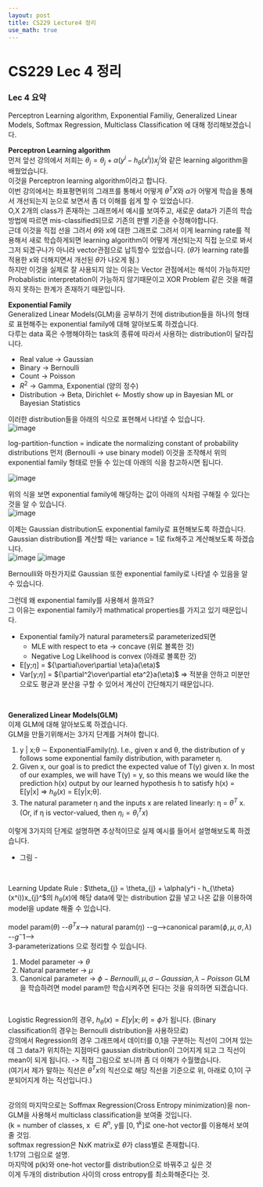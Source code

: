 ```yaml
---
layout: post
title: CS229 Lecture4 정리
use_math: true
---
```


# CS229 Lec 4 정리   

### Lec 4 요약
Perceptron Learning algorithm, Exponential Familiy, Generalized Linear Models, Softmax Regression, Multiclass Classification 에 대해 정리해보겠습니다.

__Perceptron Learning algorithm__<br/>
먼저 앞선 강의에서 저희는 $\theta_{j} = \theta_{j} + \alpha(y^i - h_{\theta}(x^i))x_{j}^i$와 같은 learning algorithm을 배웠었습니다.<br/>
이것을 Perceptron learning algorithm이라고 합니다.<br/>
이번 강의에서는 좌표평면위의 그래프를 통해서 어떻게 $\theta^TX$와 $\alpha$가 어떻게 학습을 통해서 개선되는지 눈으로 보면서 좀 더 이해를 쉽게 할 수 있었습니다.<br/>
O,X 2개의 class가 존재하는 그래프에서 예시를 보여주고, 새로운 data가 기존의 학습 방법에 따르면 mis-classified되므로 기존의 판별 기준을 수정해야합니다.<br/>
근데 이것을 직접 선을 그려서 $\theta$와 x에 대한 그래프로 그려서 이게 learning rate를 적용해서 새로 학습하게되면 learning algorithm이 어떻게 개선되는지 직접 눈으로 봐서 그저 되겠구나가 아니라 vector관점으로 납득할수 있었습니다. ($\theta$가 learning rate를 적용한 x와 더해지면서 개선된 $\theta$가 나오게 됨.)<br/>
하지만 이것을 실제로 잘 사용되지 않는 이유는 Vector 관점에서는 해석이 가능하지만 Probablistic interpretation이 가능하지 않기때문이고 XOR Problem 같은 것을 해결하지 못하는 한계가 존재하기 때문입니다.<br/>

__Exponential Family__<br/>
Generalized Linear Models(GLM)을 공부하기 전에 distribution들을 하나의 형태로 표현해주는 exponential family에 대해 알아보도록 하겠습니다.<br/>
다루는 data 혹은 수행해야하는 task의 종류에 따라서 사용하는 distribution이 달라집니다.
* Real value -> Gaussian 
* Binary -> Bernoulli
* Count -> Poisson 
* $R^2$ -> Gamma, Exponential (양의 정수)
* Distribution -> Beta, Dirichlet <- Mostly show up in Bayesian ML or Bayesian Statistics <br/>

이러한 distribution들을 아래의 식으로 표현해서 나타낼 수 있습니다.<br/>
![image](https://user-images.githubusercontent.com/76681022/213844785-1db4d9fb-b041-4340-8650-a817a88c01ff.png)

log-partition-function = indicate the normalizing constant of probability distributions
먼저 (Bernoulli -> use binary model) 이것을 조작해서 위의 exponential family 형태로 만들 수 있는데 아래의 식을 참고하시면 됩니다.<br/>

![image](https://user-images.githubusercontent.com/76681022/213845321-d98b2261-498f-40b1-8286-bd4e62272098.png)

위의 식을 보면 exponential family에 해당하는 값이 아래의 식처럼 구해질 수 있다는 것을 알 수 있습니다.<br/>
![image](https://user-images.githubusercontent.com/76681022/213845331-172edf8e-2aef-417f-889d-00c3b984f174.png)

이제는 Gaussian distribution도 exponential family로 표현해보도록 하겠습니다.<br/>
Gaussian distribution를 계산할 때는 variance = 1로 fix해주고 계산해보도록 하겠습니다.<br/>
![image](https://user-images.githubusercontent.com/76681022/213845370-2ed49cdc-dca3-4da9-9da5-c78f113c4ba2.png)
![image](https://user-images.githubusercontent.com/76681022/213845375-b3029ac1-34f2-4850-b086-f94298280e35.png)

Bernoulli와 마찬가지로 Gaussian 또한 exponential family로 나타낼 수 있음을 알 수 있습니다.<br/>

그런데 왜 exponential family를 사용해서 쓸까요?<br/>
그 이유는 exponential family가 mathmatical properties를 가지고 있기 때문입니다.<br/>
* Exponential family가 natural parameters로 parameterized되면
  * MLE with respect to eta -> concave (위로 볼록한 것)
  * Negative Log Likelihood is convex (아래로 볼록한 것)
* E[y;$\eta$] =  ${\partial\over\partial \eta}a(\eta)$
* Var[y;$\eta$] = ${\partial^2\over\partial eta^2}a(\eta)$
=> 적분을 안하고 미분만으로도 평균과 분산을 구할 수 있어서 계산이 간단해지기 때문입니다.<br/>
<br/>

__Generalized Linear Models(GLM)__<br/>
이제 GLM에 대해 알아보도록 하겠습니다.<br/>
GLM을 만들기위해서는 3가지 단계를 거쳐야 합니다.<br/>
1. y | x;θ ∼ ExponentialFamily(η). I.e., given x and θ, the distribution of y follows some exponential family distribution, with parameter η.<br/>
2. Given x, our goal is to predict the expected value of T(y) given x. In most of our examples, we will have T(y) = y, so this means we would like the prediction h(x) output by our learned hypothesis h to satisfy h(x) = E[y|x] => $h_{\theta}(x)$ = E[y|x;θ].<br/>
3. The natural parameter η and the inputs x are related linearly: η = $θ^T$ x. (Or, if η is vector-valued, then $\eta_{i} = \theta_{i}^Tx$)<br/>

이렇게 3가지의 단계로 설명하면 추상적이므로 실제 예시를 들어서 설명해보도록 하겠습니다.<br/>

- 그림 -
<br/>

Learning Update Rule : $\theta_{j} = \theta_{j} + \alpha(y^i - h_{\theta}(x^i))x_{j}^$의 $h _{\theta}(x)$에 해당 data에 맞는 distribution 값을 넣고 나온 값을 이용하여 model을 update 해줄 수 있습니다.<br/>
<br/>
model param($\theta$) --$\theta^T x$--> natural param($\eta$) --g-->canonical param($\phi, \mu, \sigma, \lambda$)<br/>
      <learn>                                                 --$g^-1$-->
  <br/>
3-parameterizations 으로 정리할 수 있습니다. <br/>
1. Model parameter -> $\theta$
2. Natural parameter -> $\mu$
3. Canonical parameter -> $\phi - Bernoulli, \mu,\sigma - Gaussian, \lambda - Poisson$
GLM을 학습하려면 model param만 학습시켜주면 된다는 것을 유의하면 되겠습니다.<br/>
<br/>
  
Logistic Regression의 경우, $h_{\theta}(x) = E[y|x;\theta] = \phi$가 됩니다. (Binary classification의 경우는 Bernoulli distribution을 사용하므로)<br/>
강의에서 Regression의 경우 그래프에서 데이터를 0,1을 구분하는 직선이 그어져 있는데 그 data가 위치하는 지점마다 gaussian distribution이 그어지게 되고 그 직선이 mean이 되게 됩니다. -> 직접 그림으로 보니까 좀 더 이해가 수월했습니다.<br/>
(여기서 제가 말하는 직선은 $\theta^T x$의 직선으로 해당 직선을 기준으로 위, 아래로 0,1이 구분되어지게 하는 직선입니다.)<br/>
<br/>
  
강의의 마지막으로는 Soffmax Regression(Cross Entropy minimization)을 non-GLM을 사용해서 multiclass classification을 보여줄 것입니다.<br/>
(k = number of classes, x $\in R^n$, y를 [${0,1}^k$]로 one-hot vector를 이용해서 보여줄 것임.<br/>
softmax regression은 NxK matrix로 $\theta$가 class별로 존재합니다.<br/>
1:17의 그림으로 설명.<br/>
마지막에 p(k)와 one-hot vector를 distribution으로 바꿔주고 싶은 것<br/>
이게 두개의 distribution 사이의 cross entropy를 최소화해준다는 것.<br/>


